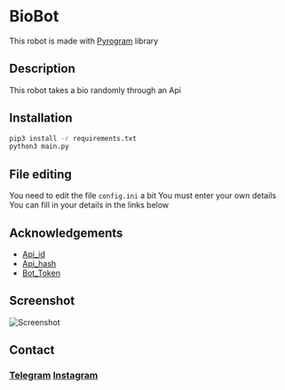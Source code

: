 # BioBot

This robot is made with [Pyrogram](https://docs.pyrogram.org/) library

## Description
This robot takes a bio randomly through an Api
## Installation
```bash
pip3 install -r requirements.txt
python3 main.py
```
## File editing
You need to edit the file `config.ini` a bit
You must enter your own details
You can fill in your details in the links below

## Acknowledgements

 - [Api_id](https://my.telegram.org/auth)
 - [Api_hash](https://my.telegram.org/auth)
 - [Bot_Token](https://t.me/BotFather)


## Screenshot

![Screenshot](https://user-images.githubusercontent.com/75321483/147262186-cd35d1c0-e927-4530-bc81-d41209d2581c.png)

## Contact
### [Telegram](https://t.me/erfanbanaei_ir)  [Instagram](https://www.instagram.com/mrtakrobot/)

